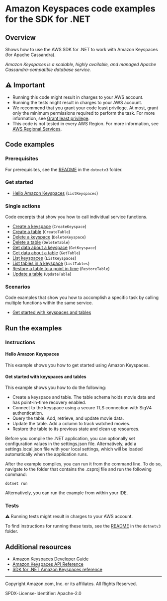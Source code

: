 <!--Generated by WRITEME on 2023-04-25 13:24:43.375568 (UTC)-->
# Amazon Keyspaces code examples for the SDK for .NET

## Overview

Shows how to use the AWS SDK for .NET to work with Amazon Keyspaces (for Apache Cassandra).

<!--custom.overview.start-->
<!--custom.overview.end-->

*Amazon Keyspaces is a scalable, highly available, and managed Apache Cassandra-compatible database service.*

## ⚠ Important

* Running this code might result in charges to your AWS account.
* Running the tests might result in charges to your AWS account.
* We recommend that you grant your code least privilege. At most, grant only the minimum permissions required to perform the task. For more information, see [Grant least privilege](https://docs.aws.amazon.com/IAM/latest/UserGuide/best-practices.html#grant-least-privilege).
* This code is not tested in every AWS Region. For more information, see [AWS Regional Services](https://aws.amazon.com/about-aws/global-infrastructure/regional-product-services).

<!--custom.important.start-->
<!--custom.important.end-->

## Code examples

### Prerequisites

For prerequisites, see the [README](../README.md#Prerequisites) in the `dotnetv3` folder.


<!--custom.prerequisites.start-->
<!--custom.prerequisites.end-->


### Get started

* [Hello Amazon Keyspaces](Actions/HelloKeyspaces.cs#L4) (`ListKeyspaces`)

### Single actions

Code excerpts that show you how to call individual service functions.

* [Create a keyspace](Actions/KeyspacesWrapper.cs#L23) (`CreateKeyspace`)
* [Create a table](Actions/KeyspacesWrapper.cs#L39) (`CreateTable`)
* [Delete a keyspace](Actions/KeyspacesWrapper.cs#L63) (`DeleteKeyspace`)
* [Delete a table](Actions/KeyspacesWrapper.cs#L78) (`DeleteTable`)
* [Get data about a keyspace](Actions/KeyspacesWrapper.cs#L94) (`GetKeyspace`)
* [Get data about a table](Actions/KeyspacesWrapper.cs#L109) (`GetTable`)
* [List keyspaces](Actions/KeyspacesWrapper.cs#L125) (`ListKeyspaces`)
* [List tables in a keyspace](Actions/KeyspacesWrapper.cs#L144) (`ListTables`)
* [Restore a table to a point in time](Actions/KeyspacesWrapper.cs#L163) (`RestoreTable`)
* [Update a table](Actions/KeyspacesWrapper.cs#L188) (`UpdateTable`)

### Scenarios

Code examples that show you how to accomplish a specific task by calling multiple
functions within the same service.

* [Get started with keyspaces and tables](Scenarios/KeyspacesBasics.cs) 

## Run the examples

### Instructions


<!--custom.instructions.start-->
<!--custom.instructions.end-->

#### Hello Amazon Keyspaces

This example shows you how to get started using Amazon Keyspaces.



#### Get started with keyspaces and tables

This example shows you how to do the following:

* Create a keyspace and table. The table schema holds movie data and has point-in-time recovery enabled.
* Connect to the keyspace using a secure TLS connection with SigV4 authentication.
* Query the table. Add, retrieve, and update movie data.
* Update the table. Add a column to track watched movies.
* Restore the table to its previous state and clean up resources.

<!--custom.scenario_prereqs.keyspaces_Scenario_GetStartedKeyspaces.start-->
<!--custom.scenario_prereqs.keyspaces_Scenario_GetStartedKeyspaces.end-->

Before you compile the .NET application, you can optionally set configuration values
in the settings.json file. Alternatively, add a settings.local.json file with
your local settings, which will be loaded automatically when the application runs.

After the example compiles, you can run it from the command line. To do so, navigate to
the folder that contains the .csproj file and run the following command:

```
dotnet run
```
Alternatively, you can run the example from within your IDE.

<!--custom.scenarios.keyspaces_Scenario_GetStartedKeyspaces.start-->
<!--custom.scenarios.keyspaces_Scenario_GetStartedKeyspaces.end-->

### Tests

⚠ Running tests might result in charges to your AWS account.


To find instructions for running these tests, see the [README](../README.md#Tests)
in the `dotnetv3` folder.



<!--custom.tests.start-->
<!--custom.tests.end-->

## Additional resources

* [Amazon Keyspaces Developer Guide](https://docs.aws.amazon.com/keyspaces/latest/devguide/what-is-keyspaces.html)
* [Amazon Keyspaces API Reference](https://docs.aws.amazon.com/keyspaces/latest/APIReference/Welcome.html)
* [SDK for .NET Amazon Keyspaces reference](https://docs.aws.amazon.com/sdkfornet/v3/apidocs/items/Keyspaces/NKeyspaces.html)

<!--custom.resources.start-->
<!--custom.resources.end-->

---

Copyright Amazon.com, Inc. or its affiliates. All Rights Reserved.

SPDX-License-Identifier: Apache-2.0